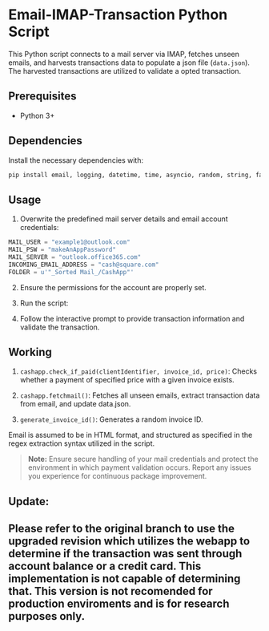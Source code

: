 # Email-IMAP-Transaction Python Script

This Python script connects to a mail server via IMAP, fetches unseen emails, and harvests transactions data to populate a json file (`data.json`). The harvested transactions are utilized to validate a opted transaction.

## Prerequisites

- Python 3+

## Dependencies

Install the necessary dependencies with:

```bash
pip install email, logging, datetime, time, asyncio, random, string, faker
```

## Usage

1. Overwrite the predefined mail server details and email account credentials:

```python
MAIL_USER = "example1@outlook.com"
MAIL_PSW = "makeAnAppPassword"
MAIL_SERVER = "outlook.office365.com"
INCOMING_EMAIL_ADDRESS = "cash@square.com"
FOLDER = u'"_Sorted Mail_/CashApp"'
```      

2. Ensure the permissions for the account are properly set.

3. Run the script:

4. Follow the interactive prompt to provide transaction information and validate the transaction.

## Working

1. `cashapp.check_if_paid(clientIdentifier, invoice_id, price)`: Checks whether a payment of specified price with a given invoice exists.
   
2. `cashapp.fetchmail()`: Fetches all unseen emails, extract transaction data from email, and update data.json.

3. `generate_invoice_id()`: Generates a random invoice ID.

Email is assumed to be in HTML format, and structured as specified in the regex extraction syntax utilized in the script.

> **Note:** Ensure secure handling of your mail credentials and protect the environment in which payment validation occurs. Report any issues you experience for continuous package improvement.

## Update:
Please refer to the original branch to use the upgraded revision which utilizes the webapp to determine if the transaction was sent through account balance or a credit card. This implementation is not capable of determining that. This version is not recomended for production enviroments and is for research purposes only.
----------------------------
